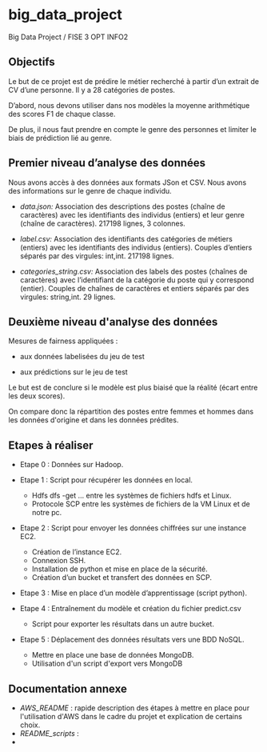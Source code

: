 # big_data_project
Big Data Project / FISE 3 OPT INFO2

## **Objectifs**
Le but de ce projet est de prédire le métier recherché à partir d’un extrait de CV d’une personne. 
Il y a 28 catégories de postes.

D’abord, nous devons utiliser dans nos modèles la moyenne arithmétique des scores F1 de chaque classe. 

De plus, il nous faut prendre en compte le genre des personnes et limiter le biais de prédiction lié au genre.

## **Premier niveau d’analyse des données**
Nous avons accès à des données aux formats JSon et CSV.
Nous avons des informations sur le genre de chaque individu.

* *data.json:*
Association des descriptions des postes (chaîne de caractères) avec les identifiants des individus (entiers) et leur genre (chaîne de caractères).
217198 lignes, 3 colonnes.

* *label.csv:*
Association des identifiants des catégories de métiers (entiers) avec les identifiants des individus (entiers).
Couples d’entiers séparés par des virgules: int,int.
217198 lignes.

* *categories_string.csv:*
Association des labels des postes (chaînes de caractères) avec l’identifiant de la catégorie du poste qui y correspond (entier).
Couples de chaînes de caractères et entiers séparés par des virgules: string,int.
29 lignes.

## **Deuxième niveau d'analyse des données**
Mesures de fairness appliquées : 
* aux données labelisées du jeu de test 

* aux prédictions sur le jeu de test

Le but est de conclure si le modèle est plus biaisé que la réalité (écart entre les deux scores).

On compare donc la répartition des postes entre femmes et hommes dans les données d'origine et dans les données prédites.

## **Etapes à réaliser**
* Etape 0 : Données sur Hadoop.

* Etape 1 : Script pour récupérer les données en local.
  * Hdfs dfs -get … entre les systèmes de fichiers hdfs et Linux.
  * Protocole SCP entre les systèmes de fichiers de la VM Linux et de notre pc.
  
* Etape 2 : Script pour envoyer les données chiffrées sur une instance EC2.
  * Création de l’instance EC2.
  * Connexion SSH.
  * Installation de python et mise en place de la sécurité.
  * Création d’un bucket et transfert des données en SCP.
  
* Etape 3 : Mise en place d’un modèle d’apprentissage (script python).

* Etape 4 : Entraînement du modèle et création du fichier predict.csv
  * Script pour exporter les résultats dans un autre bucket.
  
* Etape 5 : Déplacement des données résultats vers une BDD NoSQL.
  * Mettre en place une base de données MongoDB.
  * Utilisation d'un script d'export vers MongoDB 
 
## Documentation annexe
* *AWS_README* : rapide description des étapes à mettre en place pour l'utilisation d'AWS dans le cadre du projet et explication de certains choix.
* *README_scripts* :
* 
